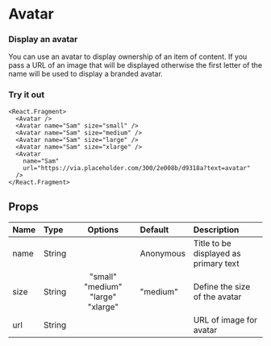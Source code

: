 # Avatar

### Display an avatar

You can use an avatar to display ownership of an item of content. If you pass a URL of an image that will be displayed otherwise the first letter of the name will be used to display a branded avatar.

### Try it out

```.tsx
<React.Fragment>
  <Avatar />
  <Avatar name="Sam" size="small" />
  <Avatar name="Sam" size="medium" />
  <Avatar name="Sam" size="large" />
  <Avatar name="Sam" size="xlarge" />
  <Avatar
    name="Sam"
    url="https://via.placeholder.com/300/2e008b/d9318a?text=avatar"
  />
</React.Fragment>
```

## Props

| Name | Type | Options | Default | Description |
| :- | :- | :-: | :- | :- |
| name | String | | Anonymous | Title to be displayed as primary text |
| size | String | "small" "medium" "large" "xlarge" | "medium" | Define the size of the avatar |
| url | String | | | URL of  image for avatar |


